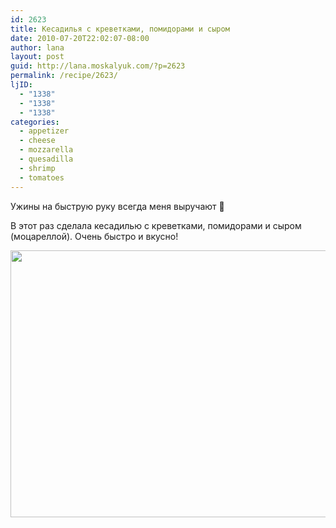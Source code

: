 ```yaml
---
id: 2623
title: Кесадилья с креветками, помидорами и сыром
date: 2010-07-20T22:02:07-08:00
author: lana
layout: post
guid: http://lana.moskalyuk.com/?p=2623
permalink: /recipe/2623/
ljID:
  - "1338"
  - "1338"
  - "1338"
categories:
  - appetizer
  - cheese
  - mozzarella
  - quesadilla
  - shrimp
  - tomatoes
---
```

Ужины на быструю руку всегда меня выручают 🙂

В этот раз сделала кесадилью с креветками, помидорами и сыром (моцареллой). Очень быстро и вкусно!

<img loading="lazy" class="alignnone" title="quesadilla" src="http://farm5.static.flickr.com/4080/4813967131_ce9e5cbb2a_z.jpg" alt="" width="640" height="427" />